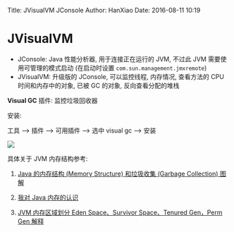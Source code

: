 Title: JVisualVM JConsole
Author: HanXiao
Date: 2016-08-11 10:19

# JVisualVM

- JConsole: Java 性能分析器, 用于连接正在运行的 JVM, 不过此 JVM 需要使用可管理的模式启动 (在启动时设置 `com.sun.management.jmxremote`)
- JVisualVM: 升级版的 JConsole, 可以监控线程, 内存情况, 查看方法的 CPU 时间和内存中的对象, 已被 GC 的对象, 反向查看分配的堆栈

**Visual GC** 插件: 监控垃圾回收器

安装:

工具 \-\-\> 插件 \-\-\> 可用插件 \-\-\> 选中 visual gc \-\-\> 安装

![](http://i67.tinypic.com/2iuuvdg.jpg)

具体关于 JVM 内存结构参考:

1. [Java 的内存结构 (Memory Structure) 和垃圾收集 (Garbage Collection) 图解](http://blog.csdn.net/autofei/article/details/7456213)

2. [我对 Java 内存的认识](http://blog.sina.com.cn/s/blog_68158ebf0100wp83.html)

3. [JVM 内存区域划分 Eden Space、Survivor Space、Tenured Gen，Perm Gen 解释](http://blog.chinaunix.net/xmlrpc.php?r=blog/article&uid=29632145&id=4616836)
